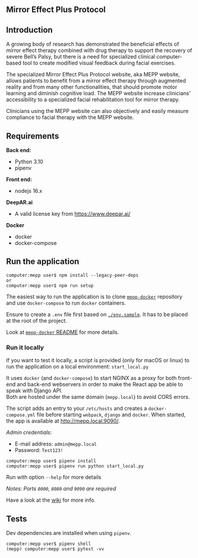 ## Mirror Effect Plus Protocol

## Introduction 

A growing body of research has demonstrated the beneficial effects of mirror effect therapy combined with 
drug therapy to support the recovery of severe Bell’s Palsy, but there is a need for specialized clinical 
computer-based tool to create modified visual feedback during facial exercises. 

The specialized Mirror Effect Plus Protocol website, aka MEPP website, allows patients to benefit from a 
mirror effect therapy through augmented reality and from many other functionalities, that 
should promote motor learning and diminish cognitive load. The MEPP website increase clinicians’ accessibility
to a specialized facial rehabilitation tool for mirror therapy. 

Clinicians using the MEPP website can also objectively and easily measure compliance to facial therapy 
with the MEPP website. 


## Requirements

**Back end:**

- Python 3.10
- pipenv

**Front end:**

- nodejs 16.x

**DeepAR.ai**

- A valid license key from https://www.deepar.ai/

**Docker** 
- docker
- docker-compose

## Run the application

```shell
computer:mepp user$ npm install --legacy-peer-deps
or
computer:mepp user$ npm run setup

```

The easiest way to run the application is to clone [`mepp-docker`](https://github.com/mirror-effect-plus-protocol/mepp-docker) repository 
and use `docker-compose` to run `docker` containers.

Ensure to create a `.env` file first based on [`./env.sample`](.env.sample).
It has to be placed at the root of the project.

Look at [`mepp-docker` README](https://github.com/mirror-effect-plus-protocol/mepp-docker/README.md) for more details. 

### Run it locally 

If you want to test it locally, a script is provided (only for macOS or linux) to run the application on a local environment: `start_local.py`

It uses `docker` (and `docker-compose`) to start NGINX as a proxy for both front-end and back-end webservers in order to make the React app be able to speak with Django API.  
Both are hosted under the same domain (`mepp.local`) to avoid CORS errors.  

The script adds an entry to your `/etc/hosts` and creates a `docker-compose.yml` file before starting `webpack`, `django` and `docker`.
When started, the app is available at http://mepp.local:9090/.

_Admin credentials:_ 
  - E-mail address: `admin@mepp.local`
  - Password: `Test123!`


```shell
computer:mepp user$ pipenv install
computer:mepp user$ pipenv run python start_local.py
```

Run with option `--help` for more details

_Notes: Ports `8000`, `8080` and `9090` are required_

Have a look at the [wiki](https://github.com/mirror-effect-plus-protocol/mepp-web/wiki) for more info.

## Tests

Dev dependencies are installed when using `pipenv`.

```shell
computer:mepp user$ pipenv shell
(mepp) computer:mepp user$ pytest -vv
```
